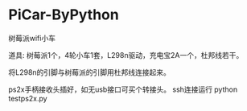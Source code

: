 # PiCar-ByPython
树莓派wifi小车

道具: 树莓派1个，4轮小车1套，L298n驱动，充电宝2A一个，杜邦线若干。

将L298n的引脚与树莓派的引脚用杜邦线连接起来。

ps2x手柄接收头插好，如无usb接口可买个转接头。
ssh连接运行 python testps2x.py
